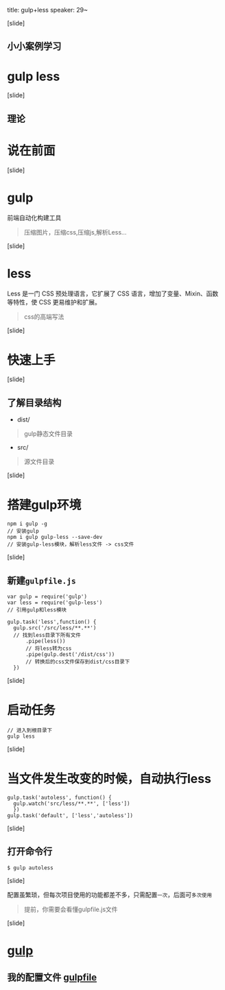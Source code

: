 
title: gulp+less
speaker: 29~

[slide]
## 小小案例学习
# gulp less



[slide]

## 理论
# 说在前面

[slide]

# gulp

前端自动化构建工具

> 压缩图片，压缩css,压缩js,解析Less...

[slide]

# less

Less 是一门 CSS 预处理语言，它扩展了 CSS 语言，增加了变量、Mixin、函数等特性，使 CSS 更易维护和扩展。

> css的高端写法


[slide]

# 快速上手

[slide]

## 了解目录结构

- dist/
>gulp静态文件目录

- src/
>源文件目录

[slide]

# 搭建gulp环境

```
npm i gulp -g
// 安装gulp
npm i gulp gulp-less --save-dev
// 安装gulp-less模块，解析less文件 -> css文件
```

[slide]

## 新建`gulpfile.js`

```
var gulp = require('gulp')
var less = require('gulp-less')
// 引用gulp和less模块

gulp.task('less',function() {
  gulp.src('/src/less/**.**')
  // 找到less目录下所有文件
      .pipe(less())
      // 将less转为css
      .pipe(gulp.dest('/dist/css'))
      // 转换后的css文件保存到dist/css目录下
  })
```


[slide]

# 启动任务
```
// 进入到根目录下
gulp less
```

[slide]

# 当文件发生改变的时候，自动执行less

```
gulp.task('autoless', function() {
  gulp.watch('src/less/**.**', ['less'])
  })
gulp.task('default', ['less','autoless'])
```

[slide]

## 打开命令行
```
$ gulp autoless
```

[slide]

配置虽繁琐，但每次项目使用的功能都差不多，只需配置`一次`，后面可`多次使用`
> 提前，你需要会看懂gulpfile.js文件


[slide]

# [gulp](https://github.com/nimojs/gulp-book)

## 我的配置文件 [gulpfile](https://github.com/zp29/wtc-ppt)
